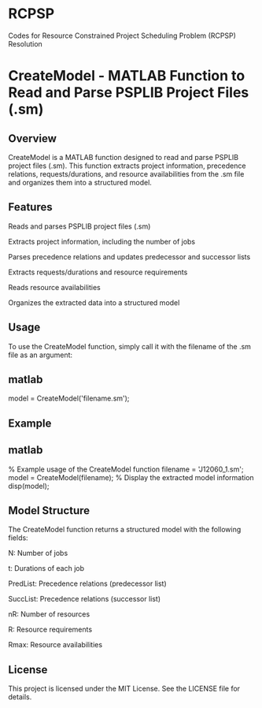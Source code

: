 # RCPSP
Codes for Resource Constrained Project Scheduling Problem (RCPSP) Resolution


# CreateModel - MATLAB Function to Read and Parse PSPLIB Project Files (.sm)
## Overview
CreateModel is a MATLAB function designed to read and parse PSPLIB project files (.sm). This function extracts project information, precedence relations, requests/durations, and resource availabilities from the .sm file and organizes them into a structured model.

## Features
Reads and parses PSPLIB project files (.sm)

Extracts project information, including the number of jobs

Parses precedence relations and updates predecessor and successor lists

Extracts requests/durations and resource requirements

Reads resource availabilities

Organizes the extracted data into a structured model

## Usage
To use the CreateModel function, simply call it with the filename of the .sm file as an argument:

## matlab

model = CreateModel('filename.sm');

## Example
## matlab

% Example usage of the CreateModel function
filename = 'J12060_1.sm';
model = CreateModel(filename);
% Display the extracted model information
disp(model);


## Model Structure
The CreateModel function returns a structured model with the following fields:

N: Number of jobs

t: Durations of each job

PredList: Precedence relations (predecessor list)

SuccList: Precedence relations (successor list)

nR: Number of resources

R: Resource requirements

Rmax: Resource availabilities

## License
This project is licensed under the MIT License. See the LICENSE file for details.
